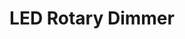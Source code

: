 ---
date_added: 2021-05-16
model: 0140300
vendor: idinio
title: LED Rotary Dimmer
category: dimmer
supports: brightness
zigbeemodel: ['Dimmer-Switch-ZB3.0']
compatible: [z2m, deconz, z4d]
mlink: 
link: https://www.bol.com/nl/nl/p/idinio-smart-dimmer-voor-philips-hue-voor-alle-dimbare-lampen-2-draads-zigbee-led-dimmer/9300000089869306/
EAN: '8720572377738'
---